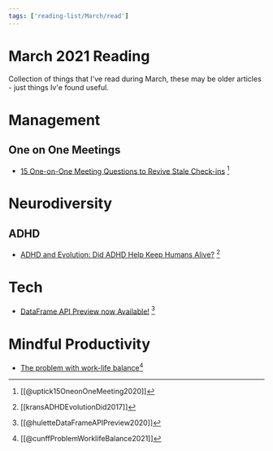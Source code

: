 ```yaml
---
tags: ['reading-list/March/read']
---
```

# March 2021 Reading
Collection of things that I've read during March, these may be older articles - just things Iv'e found useful.

# Management
## One on One Meetings
- [15 One-on-One Meeting Questions to Revive Stale Check-ins](https://uptickapp.com/blog/15-one-on-one-meeting-questions-to-revive-stale-check-ins) [^uptick15OneonOneMeeting2020]


[^uptick15OneonOneMeeting2020]: [[@uptick15OneonOneMeeting2020]]

# Neurodiversity
## ADHD
- [ADHD and Evolution: Did ADHD Help Keep Humans Alive?](https://www.healthline.com/health/adhd/evolution) [^kransADHDEvolutionDid2017]

[^kransADHDEvolutionDid2017]: [[kransADHDEvolutionDid2017]]


# Tech
- [DataFrame API Preview now Available!](https://beam.apache.org/blog/dataframe-api-preview-available/) [^huletteDataFrameAPIPreview2020]

[^huletteDataFrameAPIPreview2020]: [[@huletteDataFrameAPIPreview2020]]

# Mindful Productivity

- [The problem with work-life balance](https://nesslabs.com/work-life-balance-problem)[^cunffProblemWorklifeBalance2021]

[^cunffProblemWorklifeBalance2021]: [[@cunffProblemWorklifeBalance2021]]